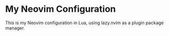 # My Neovim Configuration

This is my Neovim configuration in Lua, using lazy.nvim as a plugin package manager.

